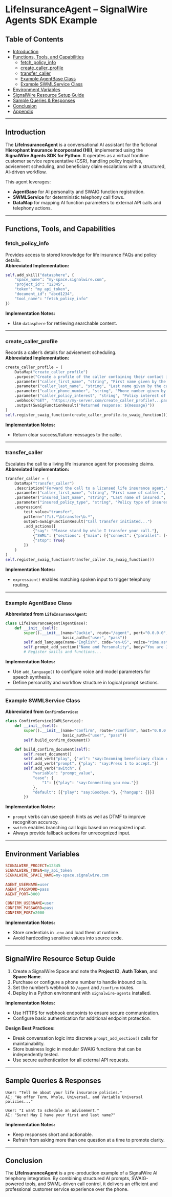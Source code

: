 # LifeInsuranceAgent – SignalWire Agents SDK Example

## Table of Contents
- [Introduction](#introduction)
- [Functions, Tools, and Capabilities](#functions-tools-and-capabilities)
  - [fetch_policy_info](#fetch_policy_info)
  - [create_caller_profile](#create_caller_profile)
  - [transfer_caller](#transfer_caller)
  - [Example AgentBase Class](#example-agentbase-class)
  - [Example SWMLService Class](#example-swmlservice-class)
- [Environment Variables](#environment-variables)
- [SignalWire Resource Setup Guide](#signalwire-resource-setup-guide)
- [Sample Queries & Responses](#sample-queries--responses)
- [Conclusion](#conclusion)
- [Appendix](#appendix)

---

## Introduction
The **LifeInsuranceAgent** is a conversational AI assistant for the fictional **Hierophant Insurance Incorporated (HII)**, implemented using the **SignalWire Agents SDK for Python**. It operates as a virtual frontline customer service representative (CSR), handling policy inquiries, advisement scheduling, and beneficiary claim escalations with a structured, AI-driven workflow.

This agent leverages:
- **AgentBase** for AI personality and SWAIG function registration.
- **SWMLService** for deterministic telephony call flows.
- **DataMap** for mapping AI function parameters to external API calls and telephony actions.

---

## Functions, Tools, and Capabilities

### fetch_policy_info
Provides access to stored knowledge for life insurance FAQs and policy details.  
**Abbreviated Implementation:**
```python
self.add_skill("datasphere", {
    "space_name": "my-space.signalwire.com",
    "project_id": "12345",
    "token": "my_api_token",
    "document_id": "abcd1234",
    "tool_name": "fetch_policy_info"
})
```
**Implementation Notes:**
- Use `datasphere` for retrieving searchable content.

---

### create_caller_profile
Records a caller’s details for advisement scheduling.  
**Abbreviated Implementation:**
```python
create_caller_profile = (
    DataMap("create_caller_profile")
    .purpose("Create a profile of the caller containing their contact information.")
    .parameter("caller_first_name", "string", "First name given by the caller.")
    .parameter("caller_last_name", "string", "Last name given by the caller.")
    .parameter("caller_phone_number", "string", "Phone number given by the caller.")
    .parameter("caller_policy_interest", "string", "Policy interest of the caller.")
    .webhook("GET", "https://my-server.com/create_caller_profile?...params...")
    .output(SwaigFunctionResult("Returned response: ${message}"))
)
self.register_swaig_function(create_caller_profile.to_swaig_function())
```
**Implementation Notes:**
- Return clear success/failure messages to the caller.

---

### transfer_caller
Escalates the call to a living life insurance agent for processing claims.  
**Abbreviated Implementation:**
```python
transfer_caller = (
    DataMap("transfer_caller")
    .description("Forward the call to a licensed life insurance agent.")
    .parameter("caller_first_name", "string", "First name of caller.", required=True)
    .parameter("insured_last_name", "string", "Last name of insured.", required=True)
    .parameter("insured_policy_type", "string", "Policy type of insured.", required=True)
    .expression(
        test_value="transfer",
        pattern="(?i).*\btransfer\b.*",
        output=SwaigFunctionResult("Call transfer initiated...")
        .add_actions([
            {"say": "Please stand by while I transfer your call."},
            {"SWML": {"sections": {"main": [{"connect": {"parallel": [{"to": "+15551234567"}]}}]}}},
            {"stop": True}
        ])
    )
)
self.register_swaig_function(transfer_caller.to_swaig_function())
```
**Implementation Notes:**
- `expression()` enables matching spoken input to trigger telephony routing.

---

### Example AgentBase Class
**Abbreviated from `LifeInsuranceAgent`:**
```python
class LifeInsuranceAgent(AgentBase):
    def __init__(self):
        super().__init__(name="Jackie", route="/agent", port="0.0.0.0", port=3000, use_pom=True,
                         basic_auth=("user", "pass"))
        self.add_language(name="English", code="en-US", voice="rime.astra", model="arcana")
        self.prompt_add_section("Name and Personality", body="You are Jackie, a CSR for HII.")
        # Register skills and functions...
```
**Implementation Notes:**
- Use `add_language()` to configure voice and model parameters for speech synthesis.
- Define personality and workflow structure in logical prompt sections.

---

### Example SWMLService Class
**Abbreviated from `ConfirmService`:**
```python
class ConfirmService(SWMLService):
    def __init__(self):
        super().__init__(name="confirm", route="/confirm", host="0.0.0.0", port=2000
                         basic_auth=("user", "pass"))
        self.build_confirm_document()

    def build_confirm_document(self):
        self.reset_document()
        self.add_verb("play", {"url": "say:Incoming beneficiary claim call..."})
        self.add_verb("prompt", {"play": "say:Press 1 to accept."})
        self.add_verb("switch", {
            "variable": "prompt_value",
            "case": {
                "1": [{"play": "say:Connecting you now."}]
            },
            "default": [{"play": "say:Goodbye."}, {"hangup": {}}]
        })
```
**Implementation Notes:**
- `prompt` verbs can use speech hints as well as DTMF to improve recognition accuracy.
- `switch` enables branching call logic based on recognized input.
- Always provide fallback actions for unrecognized input.

---

## Environment Variables
```ini
SIGNALWIRE_PROJECT=12345
SIGNALWIRE_TOKEN=my_api_token
SIGNALWIRE_SPACE_NAME=my-space.signalwire.com

AGENT_USERNAME=user
AGENT_PASSWORD=pass
AGENT_PORT=3000

CONFIRM_USERNAME=user
CONFIRM_PASSWORD=pass
CONFIRM_PORT=2000
```
**Implementation Notes:**
- Store credentials in `.env` and load them at runtime.
- Avoid hardcoding sensitive values into source code.

---

## SignalWire Resource Setup Guide
1. Create a SignalWire Space and note the **Project ID**, **Auth Token**, and **Space Name**.
2. Purchase or configure a phone number to handle inbound calls.
3. Set the number’s webhook to `/agent` and `/confirm` routes.
4. Deploy in a Python environment with `signalwire-agents` installed.

**Implementation Notes:**
- Use HTTPS for webhook endpoints to ensure secure communication.
- Configure basic authentication for additional endpoint protection.

**Design Best Practices:**
- Break conversation logic into discrete `prompt_add_section()` calls for maintainability.
- Store business logic in modular SWAIG functions that can be independently tested.
- Use secure authentication for all external API requests.

---

## Sample Queries & Responses
```
User: "Tell me about your life insurance policies."
AI: "We offer Term, Whole, Universal, and Variable Universal policies..."
```
```
User: "I want to schedule an advisement."
AI: "Sure! May I have your first and last name?"
```
**Implementation Notes:**
- Keep responses short and actionable.
- Refrain from asking more than one question at a time to promote clarity.

---

## Conclusion
The **LifeInsuranceAgent** is a pre-production example of a SignalWire AI telephony integration. By combining structured AI prompts, SWAIG-powered tools, and SWML-driven call control, it delivers an efficient and professional customer service experience over the phone.
